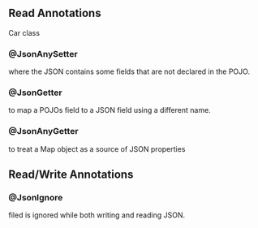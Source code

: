 
## Read Annotations
Car class

### @JsonAnySetter
where the JSON contains some fields that are not declared in the POJO.

### @JsonGetter
to map a POJOs field to a JSON field using a different name.

### @JsonAnyGetter
to treat a Map object as a source of JSON properties


## Read/Write Annotations

### @JsonIgnore
filed is ignored while both writing and reading JSON.